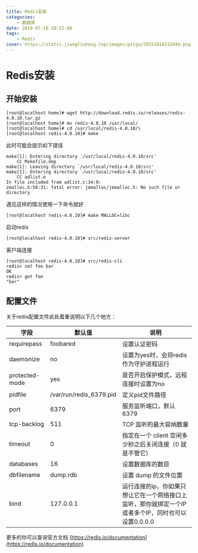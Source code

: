 ```yaml
---
title: Redis安装
categories: 
    - 数据库
date: 2018-07-16 10:52:08
tags:
    - Redis
cover: https://static.jiangliuhong.top/images/picgo/20251018232844.png
---
```


# Redis安装

## 开始安装

```
[root@localhost home]# wget http://download.redis.io/releases/redis-4.0.10.tar.gz
[root@localhost home]# mv redis-4.0.10 /usr/local/
[root@localhost home]# cd /usr/local/redis-4.0.10/\
[root@localhost redis-4.0.10]# make
```

此时可能会提示如下错误

```
make[1]: Entering directory `/usr/local/redis-4.0.10/src'
    CC Makefile.dep
make[1]: Leaving directory `/usr/local/redis-4.0.10/src'
make[1]: Entering directory `/usr/local/redis-4.0.10/src'
    CC adlist.o
In file included from adlist.c:34:0:
zmalloc.h:50:31: fatal error: jemalloc/jemalloc.h: No such file or directory
```

遇见这样的情况使用一下命令就好

```
[root@localhost redis-4.0.10]# make MALLOC=libc
```

启动redis

```
[root@localhost redis-4.0.10]# src/redis-server 
```

客户端连接

```
[root@localhost redis-4.0.10]# src/redis-cli
redis> set foo bar
OK
redis> get foo
"bar"
```

## 配置文件

关于redis配置文件此处着重说明以下几个地方：

| 字段           | 默认值                  | 说明                                                         |
| -------------- | ----------------------- | ------------------------------------------------------------ |
| requirepass    | foobared                | 设置认证密码                                                 |
| daemonize      | no                      | 设置为yes时，会将redis作为守护进程运行                       |
| protected-mode | yes                     | 是否开启保护模式，远程连接时设置为no                         |
| pidfile        | /var/run/redis_6379.pid | 定义pid文件路径                                              |
| port           | 6379                    | 服务监听端口，默认6379                                       |
| tcp-backlog    | 511                     | TCP 监听的最大容纳数量                                       |
| timeout        | 0                       | 指定在一个 client 空闲多少秒之后关闭连接（0 就是不管它）     |
| databases      | 16                      | 设置数据库的数目                                             |
| dbfilename     | dump.rdb                | 设置 dump 的文件位置                                         |
| bind           | 127.0.0.1               | 运行连接的ip，你如果只想让它在一个网络接口上监听，那你就绑定一个IP或者多个IP，同时也可以设置0.0.0.0 |

更多的你可以查询官方文档 [https://redis.io/documentation](https://redis.io/documentation)